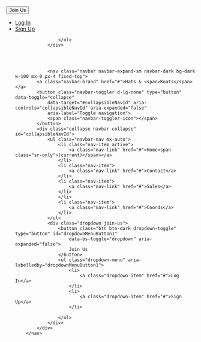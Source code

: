 <div class="dropdown join-us">
                    <button class="btn btn-light dropdown-toggle" type="button" id="dropdownMenuButton1"
                        data-bs-toggle="dropdown" aria-expanded="false">
                        Join Us
                    </button>
                    <ul class="dropdown-menu" aria-labelledby="dropdownMenuButton1">
                        <li>
                            <a class="dropdown-item" href="#">Log In</a>
                        </li>
                        <li>
                            <a class="dropdown-item" href="#">Sign Up</a>
                        </li>

                    </ul>
                </div>




                <nav class="navbar navbar-expand-sm navbar-dark bg-dark w-100 mx-0 px-4 fixed-top">
            <a class="navbar-brand" href="#">Hats & <span>Koats</span></a>
            <button class="navbar-toggler d-lg-none" type="button" data-toggle="collapse"
                data-target="#collapsibleNavId" aria-controls="collapsibleNavId" aria-expanded="false"
                aria-label="Toggle navigation">
                <span class="navbar-toggler-icon"></span>
            </button>
            <div class="collapse navbar-collapse" id="collapsibleNavId">
                <ul class="navbar-nav mx-auto">
                    <li class="nav-item active">
                        <a class="nav-link" href="#">Home<span class="sr-only">(current)</span></a>
                    </li>
                    <li class="nav-item">
                        <a class="nav-link" href="#">Contact</a>
                    </li>
                    <li class="nav-item">
                        <a class="nav-link" href="#">Sales</a>
                    </li>
                    </li>
                    <li class="nav-item">
                        <a class="nav-link" href="#">Coords</a>
                    </li>
                </ul>
                <div class="dropdown join-us">
                    <button class="btn btn-dark dropdown-toggle" type="button" id="dropdownMenuButton1"
                        data-bs-toggle="dropdown" aria-expanded="false">
                        Join Us
                    </button>
                    <ul class="dropdown-menu" aria-labelledby="dropdownMenuButton1">
                        <li>
                            <a class="dropdown-item" href="#">Log In</a>
                        </li>
                        <li>
                            <a class="dropdown-item" href="#">Sign Up</a>
                        </li>

                    </ul>
                </div>
            </div>
        </nav>